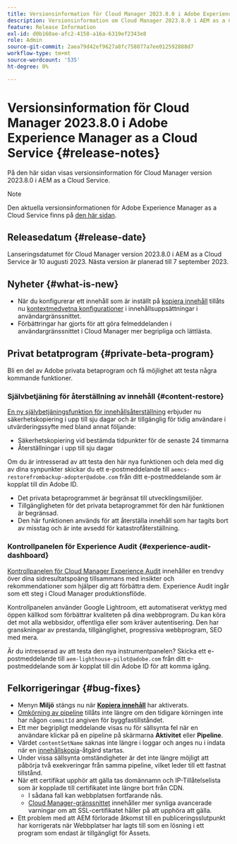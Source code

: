 ```yaml
---
title: Versionsinformation för Cloud Manager 2023.8.0 i Adobe Experience Manager as a Cloud Service
description: Versionsinformation om Cloud Manager 2023.8.0 i AEM as a Cloud Service.
feature: Release Information
exl-id: d0b160ae-afc2-4158-a16a-6319ef2343e8
role: Admin
source-git-commit: 2aea79d42ef9627a8fc758077a7ee012592888d7
workflow-type: tm+mt
source-wordcount: '535'
ht-degree: 0%

---
```


# Versionsinformation för Cloud Manager 2023.8.0 i Adobe Experience Manager as a Cloud Service {#release-notes}

På den här sidan visas versionsinformation för Cloud Manager version 2023.8.0 i AEM as a Cloud Service.

>[!NOTE]
>
>Den aktuella versionsinformationen för Adobe Experience Manager as a Cloud Service finns på [den här sidan](/help/release-notes/release-notes-cloud/release-notes-current.md).

## Releasedatum {#release-date}

Lanseringsdatumet för Cloud Manager version 2023.8.0 i AEM as a Cloud Service är 10 augusti 2023. Nästa version är planerad till 7 september 2023.

## Nyheter {#what-is-new}

* När du konfigurerar ett innehåll som är inställt på [kopiera innehåll](/help/implementing/developing/tools/content-copy.md) tillåts nu [kontextmedvetna konfigurationer](/help/implementing/developing/introduction/configurations.md) i innehållsuppsättningar i användargränssnittet.
* Förbättringar har gjorts för att göra felmeddelanden i användargränssnittet i Cloud Manager mer begripliga och lättlästa.

## Privat betatprogram {#private-beta-program}

Bli en del av Adobe privata betaprogram och få möjlighet att testa några kommande funktioner.

### Självbetjäning för återställning av innehåll {#content-restore}

[En ny självbetjäningsfunktion för innehållsåterställning](/help/operations/restore.md) erbjuder nu säkerhetskopiering i upp till sju dagar och är tillgänglig för tidig användare i utvärderingssyfte med bland annat följande:

* Säkerhetskopiering vid bestämda tidpunkter för de senaste 24 timmarna
* Återställningar i upp till sju dagar

Om du är intresserad av att testa den här nya funktionen och dela med dig av dina synpunkter skickar du ett e-postmeddelande till `aemcs-restorefrombackup-adopter@adobe.com` från ditt e-postmeddelande som är kopplat till din Adobe ID.

* Det privata betaprogrammet är begränsat till utvecklingsmiljöer.
* Tillgängligheten för det privata betaprogrammet för den här funktionen är begränsad.
* Den här funktionen används för att återställa innehåll som har tagits bort av misstag och är inte avsedd för katastrofåterställning.

### Kontrollpanelen för Experience Audit {#experience-audit-dashboard}

[Kontrollpanelen för Cloud Manager Experience Audit](/help/implementing/cloud-manager/reports/report-experience-audit.md) innehåller en trendvy över dina sidresultatspoäng tillsammans med insikter och rekommendationer som hjälper dig att förbättra dem. Experience Audit ingår som ett steg i Cloud Manager produktionsflöde.

Kontrollpanelen använder Google Lightroom, ett automatiserat verktyg med öppen källkod som förbättrar kvaliteten på dina webbprogram. Du kan köra det mot alla webbsidor, offentliga eller som kräver autentisering. Den har granskningar av prestanda, tillgänglighet, progressiva webbprogram, SEO med mera.

Är du intresserad av att testa den nya instrumentpanelen? Skicka ett e-postmeddelande till `aem-lighthouse-pilot@adobe.com` från ditt e-postmeddelande som är kopplat till din Adobe ID för att komma igång.

## Felkorrigeringar {#bug-fixes}

* Menyn **Miljö** stängs nu när **[Kopiera innehåll](/help/implementing/developing/tools/content-copy.md)** har aktiverats.
* [Omkörning av pipeline](/help/implementing/cloud-manager/deploy-code.md#reexecute-deployment) tillåts inte längre om den tidigare körningen inte har någon `commitId` angiven för byggfastillståndet.
* Ett mer begripligt meddelande visas nu för sällsynta fel när en användare klickar på en pipeline på skärmarna **Aktivitet** eller **Pipeline**.
* Värdet `contentSetName` saknas inte längre i loggar och anges nu i indata när en [innehållskopia](/help/implementing/developing/tools/content-copy.md)-åtgärd startas.
* Under vissa sällsynta omständigheter är det inte längre möjligt att påbörja två exekveringar från samma pipeline, vilket leder till ett fastnat tillstånd.
* När ett certifikat upphör att gälla tas domännamn och IP-Tillåtelselista som är kopplade till certifikatet inte längre bort från CDN.
   * I sådana fall kan webbplatsen fortfarande nås.
   * [Cloud Manager-gränssnittet](/help/implementing/cloud-manager/managing-ssl-certifications/introduction-to-ssl-certificates.md) innehåller mer synliga avancerade varningar om att SSL-certifikatet håller på att upphöra att gälla.
* Ett problem med att AEM förlorade åtkomst till en publiceringsslutpunkt har korrigerats när Webbplatser har lagts till som en lösning i ett program som endast är tillgängligt för Assets.
